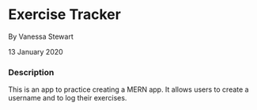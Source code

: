 # Exercise Tracker

By Vanessa Stewart

13 January 2020

### Description
This is an app to practice creating a MERN app. It allows users to create a username and to log their exercises.